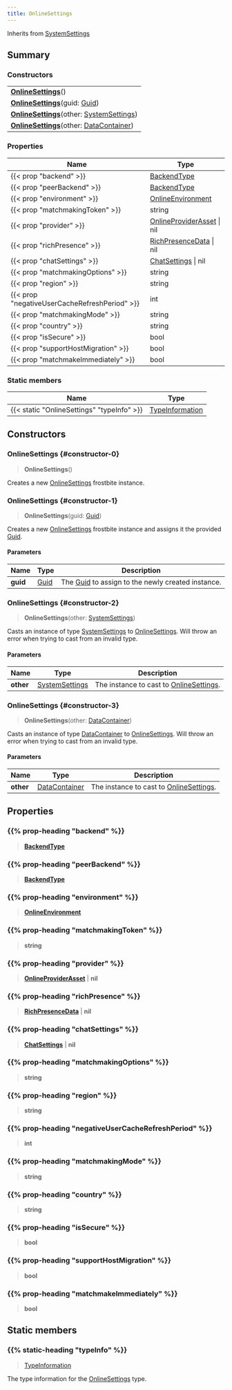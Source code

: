 ```yaml
---
title: OnlineSettings
---
```


Inherits from 
[SystemSettings](/vext/ref/fb/systemsettings)

## Summary
### Constructors
| |
| ----------- |
| **[OnlineSettings](#constructor-0)**() |
| **[OnlineSettings](#constructor-1)**(guid: [Guid](/vext/ref/shared/class/guid)) |
| **[OnlineSettings](#constructor-2)**(other: [SystemSettings](/vext/ref/fb/systemsettings)) |
| **[OnlineSettings](#constructor-3)**(other: [DataContainer](/vext/ref/shared/class/datacontainer)) |

### Properties
| Name | Type |
| ---- | ---- |
| {{< prop "backend" >}} | [BackendType](/vext/ref/fb/backendtype) |
| {{< prop "peerBackend" >}} | [BackendType](/vext/ref/fb/backendtype) |
| {{< prop "environment" >}} | [OnlineEnvironment](/vext/ref/fb/onlineenvironment) |
| {{< prop "matchmakingToken" >}} | string |
| {{< prop "provider" >}} | [OnlineProviderAsset](/vext/ref/fb/onlineproviderasset) \| nil |
| {{< prop "richPresence" >}} | [RichPresenceData](/vext/ref/fb/richpresencedata) \| nil |
| {{< prop "chatSettings" >}} | [ChatSettings](/vext/ref/fb/chatsettings) \| nil |
| {{< prop "matchmakingOptions" >}} | string |
| {{< prop "region" >}} | string |
| {{< prop "negativeUserCacheRefreshPeriod" >}} | int |
| {{< prop "matchmakingMode" >}} | string |
| {{< prop "country" >}} | string |
| {{< prop "isSecure" >}} | bool |
| {{< prop "supportHostMigration" >}} | bool |
| {{< prop "matchmakeImmediately" >}} | bool |

### Static members
| Name | Type |
| ---- | ---- |
| {{< static "OnlineSettings" "typeInfo" >}} | [TypeInformation](/vext/ref/shared/class/typeinformation) |

## Constructors
### OnlineSettings {#constructor-0}
> **OnlineSettings**()

Creates a new [OnlineSettings](/vext/ref/fb/onlinesettings) frostbite instance.

### OnlineSettings {#constructor-1}
> **OnlineSettings**(guid: [Guid](/vext/ref/shared/class/guid))

Creates a new [OnlineSettings](/vext/ref/fb/onlinesettings) frostbite instance and assigns it the provided [Guid](/vext/ref/shared/class/guid).

#### Parameters
| Name | Type | Description |
| ---- | ---- | ----------- |
| **guid** | [Guid](/vext/ref/shared/class/guid) | The [Guid](/vext/ref/shared/class/guid) to assign to the newly created instance. |

### OnlineSettings {#constructor-2}
> **OnlineSettings**(other: [SystemSettings](/vext/ref/fb/systemsettings))

Casts an instance of type [SystemSettings](/vext/ref/fb/systemsettings) to [OnlineSettings](/vext/ref/fb/onlinesettings). Will throw an error when trying to cast from an invalid type.

#### Parameters
| Name | Type | Description |
| ---- | ---- | ----------- |
| **other** | [SystemSettings](/vext/ref/fb/systemsettings) | The instance to cast to [OnlineSettings](/vext/ref/fb/onlinesettings). |

### OnlineSettings {#constructor-3}
> **OnlineSettings**(other: [DataContainer](/vext/ref/shared/class/datacontainer))

Casts an instance of type [DataContainer](/vext/ref/shared/class/datacontainer) to [OnlineSettings](/vext/ref/fb/onlinesettings). Will throw an error when trying to cast from an invalid type.

#### Parameters
| Name | Type | Description |
| ---- | ---- | ----------- |
| **other** | [DataContainer](/vext/ref/shared/class/datacontainer) | The instance to cast to [OnlineSettings](/vext/ref/fb/onlinesettings). |

## Properties
### {{% prop-heading "backend" %}}
> **[BackendType](/vext/ref/fb/backendtype)**

### {{% prop-heading "peerBackend" %}}
> **[BackendType](/vext/ref/fb/backendtype)**

### {{% prop-heading "environment" %}}
> **[OnlineEnvironment](/vext/ref/fb/onlineenvironment)**

### {{% prop-heading "matchmakingToken" %}}
> **string**

### {{% prop-heading "provider" %}}
> **[OnlineProviderAsset](/vext/ref/fb/onlineproviderasset)** | **nil**

### {{% prop-heading "richPresence" %}}
> **[RichPresenceData](/vext/ref/fb/richpresencedata)** | **nil**

### {{% prop-heading "chatSettings" %}}
> **[ChatSettings](/vext/ref/fb/chatsettings)** | **nil**

### {{% prop-heading "matchmakingOptions" %}}
> **string**

### {{% prop-heading "region" %}}
> **string**

### {{% prop-heading "negativeUserCacheRefreshPeriod" %}}
> **int**

### {{% prop-heading "matchmakingMode" %}}
> **string**

### {{% prop-heading "country" %}}
> **string**

### {{% prop-heading "isSecure" %}}
> **bool**

### {{% prop-heading "supportHostMigration" %}}
> **bool**

### {{% prop-heading "matchmakeImmediately" %}}
> **bool**

## Static members
### {{% static-heading "typeInfo" %}}
> [TypeInformation](/vext/ref/shared/class/typeinformation)

The type information for the [OnlineSettings](/vext/ref/fb/onlinesettings) type.

